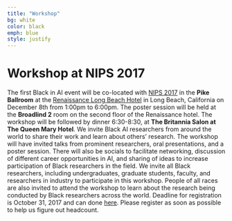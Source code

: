 ```yaml
---
title: "Workshop"
bg: white
color: black
emph: blue
style: justify
---
```


# Workshop at NIPS 2017

The first Black in AI event will be co-located with [NIPS 2017](https://nips.cc/) in the __Pike Ballroom__ at the [Renaissance Long Beach Hotel](http://www.marriott.com/hotels/travel/lgbrn-renaissance-long-beach-hotel)  in Long Beach, California on December 8th from 1:00pm to 6:00pm. The poster session will be held at the __Broadlind 2__ room on the second floor of the Renaissance hotel. The workshop will be followed by dinner 6:30-8:30, at __The Britannia Salon at The Queen Mary Hotel__. We invite Black AI researchers from around the world to share their work and learn about others’ research. The workshop will have invited talks from prominent researchers, oral presentations, and a poster session. There will also be socials to facilitate networking, discussion of different career opportunities in AI, and sharing of ideas to increase participation of Black researchers in the field. We invite all Black researchers, including undergraduates, graduate students, faculty, and researchers in industry to participate in this workshop. People of all races are also invited to attend the workshop to learn about the research being conducted by Black researchers across the world. Deadline for registration is October 31, 2017 and can done [here](https://docs.google.com/forms/d/e/1FAIpQLSfxDyUB0z--LwPNfK9ypOmNPMHf2wc51DuqSvituMtD53mGbA/viewform). Please register as soon as possible to help us figure out headcount.

